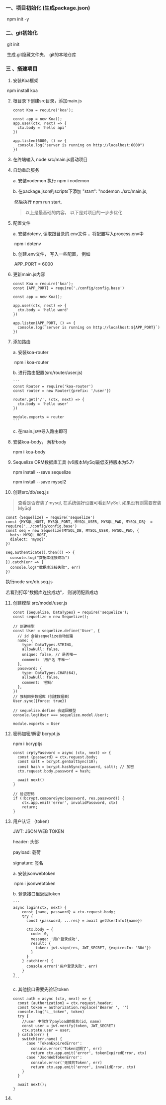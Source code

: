

### 一、项目初始化 (生成package.json)

​      npm init -y

### 二、git初始化

​      git init

​      生成.git隐藏文件夹， git的本地仓库 

###  三 、搭建项目

1. 安装Koa框架 

​       npm install koa

   2. 根目录下创建src目录，添加main.js

      ```const Koa = require('koa');
      const Koa = require('koa');
      
      const app = new Koa();
      app.use((ctx, next) => {
        ctx.body = 'hello api'
      })
      
      app.listen(6000, () => {
        console.log("server is running on http://localhost:6000")
      })
      ```

3. 在终端输入 node src/main.js启动项目

4. 自动重启服务

   a. 安装nodemon 执行  npm i nodemon

   b. 在package.json的scripts下添加  "start": "nodemon ./src/main.js,

   ​    然后执行 npm run start.

   > 以上是最基础的内容， 以下是对项目的一步步优化

   

5. 配置文件

   a. 安装dotenv,  读取跟目录的.env文件 ，将配置写入process.env中    

   ​    npm i dotenv

   b. 创建.env文件， 写入一些配置， 例如

   ​    APP_PORT = 6000

6. 更新main.js内容

   ```const Koa = require('koa');
   const Koa = require('koa');
   const {APP_PORT} = require('./config/config.base')
   
   const app = new Koa();
   
   app.use((ctx, next) => {
     ctx.body = 'hello word'
   })
   
   app.listen(APP_PORT, () => {
     console.log(`server is running on http://localhost:${APP_PORT}`)
   })
   ```

   

   

7. 添加路由

   a. 安装koa-router 

   ​    npm i koa-router

   b. 进行路由配置(src/router/user.js)

       ```
       const Router = require('koa-router')
       const router = new Router({prefix: '/user'})
       
       router.get('/', (ctx, next) => {
         ctx.body = 'hello user'
       })
       
       module.exports = router
       ```

   c. 在main.js中导入路由即可

8. 安装koa-body， 解析body

   npm i koa-body

9. Sequelize ORM数据库工具 (v6版本MySql最低支持版本为5.7)

   npm install --save sequelize

   npm install --save mysql2

10. 创建src/db/seq.js 

   > 查看是否安装了mysql, 在系统偏好设置可看到MySql,  如果没有则需要安装MySql

   ```
   const {Sequelize} = require('sequelize')
   const {MYSQL_HOST, MYSQL_PORT, MYSQL_USER, MYSQL_PWD, MYSQL_DB}  =  require('../config/config.base')
   const seq = new Sequelize(MYSQL_DB, MYSQL_USER, MYSQL_PWD, {
     hots: MYSQL_HOST,
     dialect: 'mysql'
   })
   
   seq.authenticate().then(() => {
     console.log("数据库连接成功")
   }).catch(err => {
     console.log("数据库连接失败", err)
   })
   ```

   执行node src/db.seq.js 

   若看到打印"数据库连接成功"， 则说明配置成功

11. 创建模型 src/model/user.js

    ```
    const {Sequelize, DataTypes} = require('sequelize');
    const sequelize = new Sequelize();
    
    // 创建模型
    const User = sequelize.define('User', {
      // id 会被sequelize自动创建
      name: {
        type: DataTypes.STRING,
        allowNull: false,
        unique: false, // 是否唯一
        comment: '用户名 不唯一'
      },
      password: {
        type: DataTypes.CHAR(64),
        allowNull: false,
        comment: '密码'
      },
    })
    // 强制同步数据库（创建数据表）
    User.sync({force: true})
    
    // sequelize.define 会返回模型
    console.log(User === sequelize.model.User);
    
    module.exports = User
    ```

12. 密码加密/解密 bcrypt.js

    npm i bcryptjs

    ```
    const crptyPassword = async (ctx, next) => {
      const {password} = ctx.request.body;
      const salt = bcrypt.genSaltSync(10);
      const hash = bcrypt.hashSync(password, salt); // 加密
      ctx.request.body.password = hash;
    
      await next()
    }
    ```
    
    ```
    // 验证密码
    if (!bcrypt.compareSync(password, res.password)) {
        ctx.app.emit('error', invalidPassword, ctx)
        return;
    }
    ```
    
    
    
12. 用户认证 （token）

    JWT:  JSON WEB TOKEN

    header: 头部

    payload: 载荷

    signature: 签名

    a. 安装jsonwebtoken

    ​    npm i jsonwebtoken

    b. 登录接口里返回token

        ```
        async login(ctx, next) {
            const {name, password} = ctx.request.body;
            try {
              const {password, ...res} = await getUserInfo({name})
        
              ctx.body = {
                code: 0,
                message: '用户登录成功',
                result: {
                  token: jwt.sign(res, JWT_SECRET, {expiresIn: '30d'})
                }
              }
            } catch(err) {
              console.error('用户登录失败', err)
            }
        }
        ```
    
    c. 其他接口需要先验证token
    
    ```
    const auth = async (ctx, next) => {
      const {authorization} = ctx.request.header;
      const token = authorization.replace('Bearer ', '')
      console.log("L__token", token)
      try {
        //user 中包含了payload的信息(id, name)
        const user = jwt.verify(token, JWT_SECRET)
        ctx.state.user = user;
      } catch(err) {
        switch(err.name) {
          case 'TokenExpiredError':
            console.error('Token过期了', err)
            return ctx.app.emit('error', tokenExpiredError, ctx)
          case 'JsonWebTokenError': 
            console.error('无效的Token', err)
            return ctx.app.emit('error', invalidError, ctx)
        }
      }
    
      await next();
    }
    ```
    
    
    
12. 

    

    

    

    

    

    

    

    

  